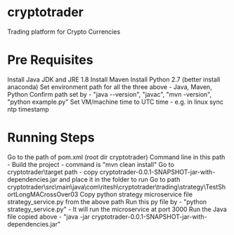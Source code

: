 # cryptotrader
Trading platform for Crypto Currencies

# Pre Requisites
Install Java JDK and JRE 1.8
Install Maven
Install Python 2.7 (better install anaconda)
Set environment path for all the three above - Java, Maven, Python
Confirm path set by - "java --version", "javac", "mvn -version", "python example.py"
Set VM/machine time to UTC time - e.g. in linux sync ntp timestamp

# Running Steps
Go to the path of pom.xml (root dir cryptotrader)
Command line in this path - Build the project - command is "mvn clean install"
Go to cryptotrader\target path - copy cryptotrader-0.0.1-SNAPSHOT-jar-with-dependencies.jar and  place it in the folder to run
Go to path cryptotrader\src\main\java\com\ritesh\cryptotrader\trading\strategy\TestShortLongMACrossOver03
Copy python strategy microservice file strategy_service.py from the above path
Run this py file by - "python strategy_service.py" - It will run the microservice at port 3000
Run the Java file copied above - "java -jar cryptotrader-0.0.1-SNAPSHOT-jar-with-dependencies.jar"
